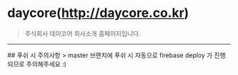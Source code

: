 # daycore(<http://daycore.co.kr>)
> 주식회사 데이코어 회사소개 홈페이지입니다.

<hr/>
## 푸쉬 시 주의사항
> master 브랜치에 푸쉬 시 자동으로 firebase deploy 가 진행되므로 주의해주세요 :)

